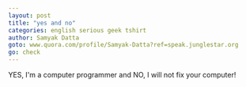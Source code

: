 ```yaml
---
layout: post
title: "yes and no"
categories: english serious geek tshirt
author: Samyak Datta
goto: www.quora.com/profile/Samyak-Datta?ref=speak.junglestar.org
go: check
---
```

YES, I'm a computer programmer and NO, I will not fix your computer!
